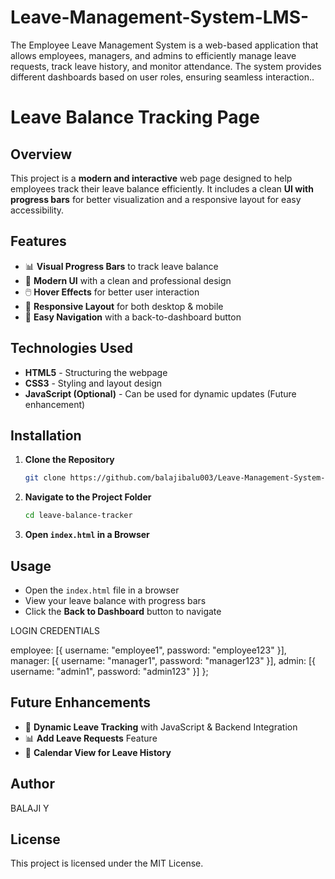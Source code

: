 # Leave-Management-System-LMS-
The Employee Leave Management System is a web-based application that allows employees, managers, and admins to efficiently manage leave requests, track leave history, and monitor attendance. The system provides different dashboards based on user roles, ensuring seamless interaction..
# Leave Balance Tracking Page

## Overview
This project is a **modern and interactive** web page designed to help employees track their leave balance efficiently. It includes a clean **UI with progress bars** for better visualization and a responsive layout for easy accessibility.

## Features
- 📊 **Visual Progress Bars** to track leave balance
- 🎨 **Modern UI** with a clean and professional design
- 🖱️ **Hover Effects** for better user interaction
- 📱 **Responsive Layout** for both desktop & mobile
- 🔄 **Easy Navigation** with a back-to-dashboard button

## Technologies Used
- **HTML5** - Structuring the webpage
- **CSS3** - Styling and layout design
- **JavaScript (Optional)** - Can be used for dynamic updates (Future enhancement)

## Installation
1. **Clone the Repository**
   ```sh
   git clone https://github.com/balajibalu003/Leave-Management-System-LMS-.git
   ```
2. **Navigate to the Project Folder**
   ```sh
   cd leave-balance-tracker
   ```
3. **Open `index.html` in a Browser**

## Usage
- Open the `index.html` file in a browser
- View your leave balance with progress bars
- Click the **Back to Dashboard** button to navigate


LOGIN CREDENTIALS

 employee: [{ username: "employee1", password: "employee123" }],
                manager: [{ username: "manager1", password: "manager123" }],
                admin: [{ username: "admin1", password: "admin123" }]
            };

## Future Enhancements
- 🔄 **Dynamic Leave Tracking** with JavaScript & Backend Integration
- 📊 **Add Leave Requests** Feature
- 📅 **Calendar View for Leave History**

## Author
BALAJI Y

## License
This project is licensed under the MIT License.

